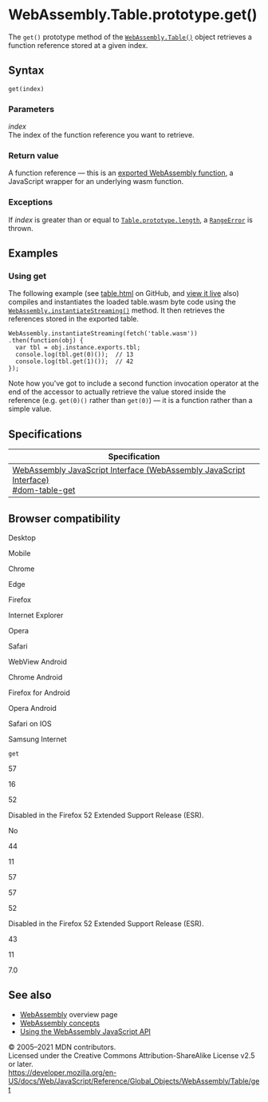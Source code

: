 WebAssembly.Table.prototype.get()
=================================

The `get()` prototype method of the [`WebAssembly.Table()`](../table) object retrieves a function reference stored at a given index.

Syntax
------

    get(index)

### Parameters

*index*  
The index of the function reference you want to retrieve.

### Return value

A function reference — this is an [exported WebAssembly function](https://developer.mozilla.org/en-US/docs/WebAssembly/Exported_functions), a JavaScript wrapper for an underlying wasm function.

### Exceptions

If *index* is greater than or equal to [`Table.prototype.length`](length), a [`RangeError`](../../rangeerror) is thrown.

Examples
--------

### Using get

The following example (see [table.html](https://github.com/mdn/webassembly-examples/blob/master/js-api-examples/table.html) on GitHub, and [view it live](https://mdn.github.io/webassembly-examples/js-api-examples/table.html) also) compiles and instantiates the loaded table.wasm byte code using the [`WebAssembly.instantiateStreaming()`](../instantiatestreaming) method. It then retrieves the references stored in the exported table.

    WebAssembly.instantiateStreaming(fetch('table.wasm'))
    .then(function(obj) {
      var tbl = obj.instance.exports.tbl;
      console.log(tbl.get(0)());  // 13
      console.log(tbl.get(1)());  // 42
    });

Note how you've got to include a second function invocation operator at the end of the accessor to actually retrieve the value stored inside the reference (e.g. `get(0)()` rather than `get(0)`) — it is a function rather than a simple value.

Specifications
--------------

<table><thead><tr class="header"><th>Specification</th></tr></thead><tbody><tr class="odd"><td><a href="https://webassembly.github.io/spec/js-api/#dom-table-get">WebAssembly JavaScript Interface (WebAssembly JavaScript Interface)<br />
<span class="small">#dom-table-get</span></a></td></tr></tbody></table>

Browser compatibility
---------------------

Desktop

Mobile

Chrome

Edge

Firefox

Internet Explorer

Opera

Safari

WebView Android

Chrome Android

Firefox for Android

Opera Android

Safari on IOS

Samsung Internet

`get`

57

16

52

Disabled in the Firefox 52 Extended Support Release (ESR).

No

44

11

57

57

52

Disabled in the Firefox 52 Extended Support Release (ESR).

43

11

7.0

See also
--------

-   [WebAssembly](https://developer.mozilla.org/en-US/docs/WebAssembly) overview page
-   [WebAssembly concepts](https://developer.mozilla.org/en-US/docs/WebAssembly/Concepts)
-   [Using the WebAssembly JavaScript API](https://developer.mozilla.org/en-US/docs/WebAssembly/Using_the_JavaScript_API)

© 2005–2021 MDN contributors.  
Licensed under the Creative Commons Attribution-ShareAlike License v2.5 or later.  
<a href="https://developer.mozilla.org/en-US/docs/Web/JavaScript/Reference/Global_Objects/WebAssembly/Table/get" class="_attribution-link">https://developer.mozilla.org/en-US/docs/Web/JavaScript/Reference/Global_Objects/WebAssembly/Table/get</a>
